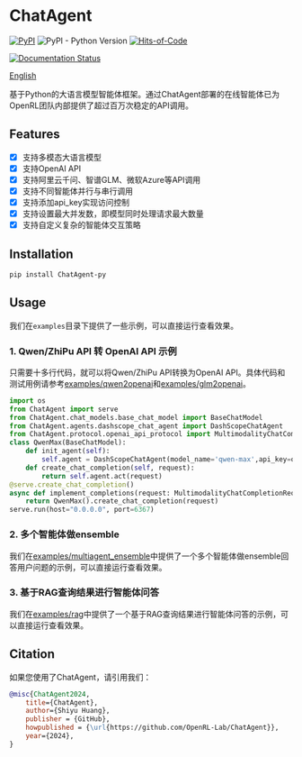 # ChatAgent

[![PyPI](https://img.shields.io/pypi/v/ChatAgent-py)](https://pypi.org/project/ChatAgent-py/)
![PyPI - Python Version](https://img.shields.io/pypi/pyversions/ChatAgent-py)
[![Hits-of-Code](https://hitsofcode.com/github/OpenRL-Lab/ChatAgent?branch=main)](https://hitsofcode.com/github/OpenRL-Lab/ChatAgent/view?branch=main)

[![Documentation Status](https://readthedocs.org/projects/chatagent/badge/?version=latest)](https://chatagent.readthedocs.io/en/latest/?badge=latest)


[English](./README.md)

基于Python的大语言模型智能体框架。通过ChatAgent部署的在线智能体已为OpenRL团队内部提供了超过百万次稳定的API调用。

## Features

- [x] 支持多模态大语言模型
- [x] 支持OpenAI API
- [x] 支持阿里云千问、智谱GLM、微软Azure等API调用
- [x] 支持不同智能体并行与串行调用
- [x] 支持添加api_key实现访问控制
- [x] 支持设置最大并发数，即模型同时处理请求最大数量
- [x] 支持自定义复杂的智能体交互策略

## Installation

```bash
pip install ChatAgent-py
```

## Usage

我们在`examples`目录下提供了一些示例，可以直接运行查看效果。

### 1. Qwen/ZhiPu API 转 OpenAI API 示例

只需要十多行代码，就可以将Qwen/ZhiPu API转换为OpenAI API。具体代码和测试用例请参考[examples/qwen2openai](./examples/qwen2openai)和[examples/glm2openai](./examples/glm2openai)。
```python
import os
from ChatAgent import serve
from ChatAgent.chat_models.base_chat_model import BaseChatModel
from ChatAgent.agents.dashscope_chat_agent import DashScopeChatAgent
from ChatAgent.protocol.openai_api_protocol import MultimodalityChatCompletionRequest
class QwenMax(BaseChatModel):
    def init_agent(self):
        self.agent = DashScopeChatAgent(model_name='qwen-max',api_key=os.getenv("QWEN_API_KEY"))
    def create_chat_completion(self, request):
        return self.agent.act(request)
@serve.create_chat_completion()
async def implement_completions(request: MultimodalityChatCompletionRequest):
    return QwenMax().create_chat_completion(request)
serve.run(host="0.0.0.0", port=6367)
```

### 2. 多个智能体做ensemble

我们在[examples/multiagent_ensemble](./examples/multiagent_ensemble)中提供了一个多个智能体做ensemble回答用户问题的示例，可以直接运行查看效果。

### 3. 基于RAG查询结果进行智能体问答

我们在[examples/rag](./examples/rag)中提供了一个基于RAG查询结果进行智能体问答的示例，可以直接运行查看效果。

## Citation

如果您使用了ChatAgent，请引用我们：
```bibtex
@misc{ChatAgent2024,
    title={ChatAgent},
    author={Shiyu Huang},
    publisher = {GitHub},
    howpublished = {\url{https://github.com/OpenRL-Lab/ChatAgent}},
    year={2024},
}


